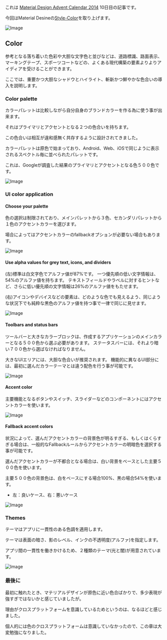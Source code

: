 これは [Material Design Advent Calendar 2014](http://www.adventar.org/calendars/495) 10日目の記事です。

今回はMaterial Desineの[Style-Color](http://www.google.com/design/spec/style/color.html)を取り上げます。

![Image](https://raw.githubusercontent.com/MSakamaki/AdventCalendar2014/master/img/036.png)

## Color

参考となる落ち着いた色彩や大胆な文字色と並びなどは、道路標識、路面表示、マーキングテープ、スポーツコートなどの、よくある現代構築の要素よりよりアイディアを受けることができます。

ここでは、重要かつ大胆なシャドウとハイライト、斬新かつ鮮やかな色合いの導入を説明します。


### Color palette

カラーパレットは比較しながら自分自身のブランドカラーを作る為に使う事が出来ます。

それはプライマリとアクセントとなる２つの色合いを持ちます。

この色合いは相互が違和感無く共存するように設計されてきました。

カラーパレットは原色で始まっており、Android、Web、iOSで同じように表示されるスペクトル毎に並べられたパレットです。

これは、Googleが調査した結果のプライマリとアクセントとなる色５００色です。

![Image](https://raw.githubusercontent.com/MSakamaki/AdventCalendar2014/master/img/037.png)


### UI color application

#### Choose your palette

色の選択は制限されており、メインパレットから３色、セカンダリパレットから１色のアクセントカラーを選びます。

場合によってはアクセントカラーのfallbackオプションが必要ない場合もあります。

![Image](https://raw.githubusercontent.com/MSakamaki/AdventCalendar2014/master/img/038.png)


#### Use alpha values for grey text, icons, and dividers

(左)標準は白文字色でアルファ値が87%です。
一つ優先順の低い文字情報は、54%のアルファ値を持ちます。
テキストフィールドやラベルに対するヒントなど、さらに低い優先順の文字情報は26%のアルファ値をもたせます。

(右)アイコンやデバイスなどの要素は、どのような色でも見えるよう、同じような状況下でも純粋な黒色のアルファ値を持つ事で一律で同じに見せます。

![Image](https://raw.githubusercontent.com/MSakamaki/AdventCalendar2014/master/img/039.png)


#### Toolbars and status bars

ツールバーと大きなカラーブロックは、作成するアプリケーションのメインカラーとなる５００色から選ぶ必要があります。
ステータスバーには、それより暗い７００色から選ばなければなりません。

大きなUIエリアには、大胆な色合いが推奨されます。
機能的に異なるUI部分には、最初に選んだカラーテーマとは違う配色を行う事が可能です。

![Image](https://raw.githubusercontent.com/MSakamaki/AdventCalendar2014/master/img/040.png)

#### Accent color

主要機能となるボタンやスイッチ、スライダーなどのコンポーネントにはアクセントカラーを使います。

![Image](https://raw.githubusercontent.com/MSakamaki/AdventCalendar2014/master/img/041.png)

#### Fallback accent colors

状況によって、選んだアクセントカラーの背景色が明るすぎる、もしくはくらすぎる場合は、一般的なFallbackルールからアクセントカラーの明暗色を選択する事が可能です。

選んだアクセントカラーが不都合となる場合は、白い背景をベースとした主要５００色を使います。

主要５００色の背景色は、白をベースにする場合100%、黒の場合54%を使います。

 * 左：良いケース、右：悪いケース

![Image](https://raw.githubusercontent.com/MSakamaki/AdventCalendar2014/master/img/042.png)


### Themes

テーマはアプリに一貫性のある色調を適用します。

テーマは表面の暗さ、影のレベル、インクの不透明度(アルファ)を指定します。

アプリ間の一貫性を働きかけるため、２種類のテーマ(光と闇)が用意されています。

![Image](https://raw.githubusercontent.com/MSakamaki/AdventCalendar2014/master/img/043.png)

### 最後に

最初に触れたとき、マテリアルデザインが原色に近い色合ばかりで、多少表現が強すぎではないかと感じていましたが。

理由がクロスプラットフォームを意識しているためというのは、なるほどと感じました。

個人的には色のクロスプラットフォームは意識していなかったので、この章は大変勉強になりました。
